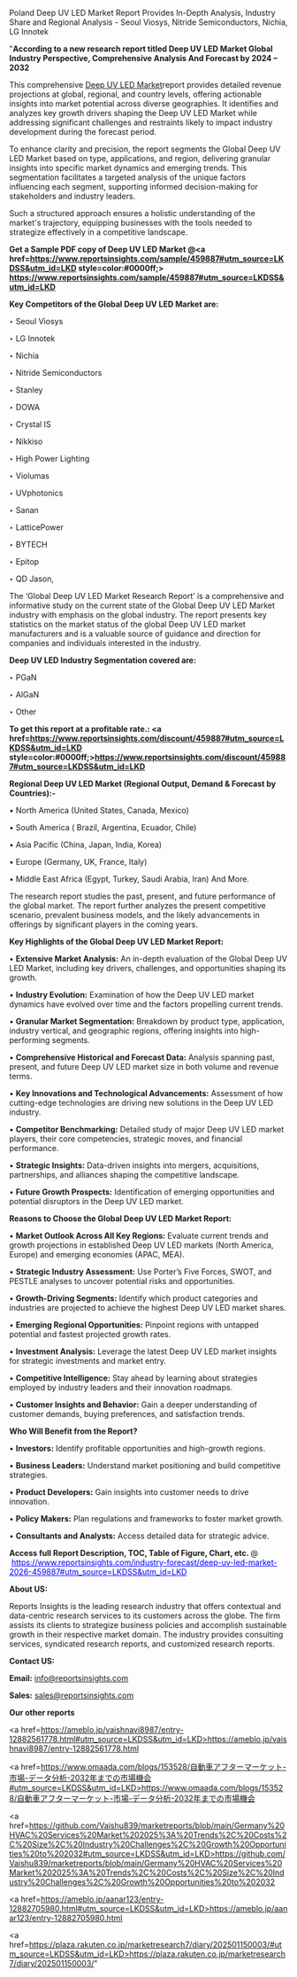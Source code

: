 Poland Deep UV LED Market Report Provides In-Depth Analysis, Industry Share and Regional Analysis - Seoul Viosys, Nitride Semiconductors, Nichia, LG Innotek

"<strong>According to a new research report titled Deep UV LED Market Global Industry Perspective, Comprehensive Analysis And Forecast by 2024 – 2032</strong>

This comprehensive <a href=https://www.reportsinsights.com/sample/459887>Deep UV LED Market</a>report provides detailed revenue projections at global, regional, and country levels, offering actionable insights into market potential across diverse geographies. It identifies and analyzes key growth drivers shaping the Deep UV LED Market while addressing significant challenges and restraints likely to impact industry development during the forecast period.

To enhance clarity and precision, the report segments the Global Deep UV LED Market based on type, applications, and region, delivering granular insights into specific market dynamics and emerging trends. This segmentation facilitates a targeted analysis of the unique factors influencing each segment, supporting informed decision-making for stakeholders and industry leaders.

Such a structured approach ensures a holistic understanding of the market's trajectory, equipping businesses with the tools needed to strategize effectively in a competitive landscape.

<strong>Get a Sample PDF copy of Deep UV LED Market </strong><strong>@<a href=https://www.reportsinsights.com/sample/459887#utm_source=LKDSS&utm_id=LKD style=color:#0000ff;> https://www.reportsinsights.com/sample/459887#utm_source=LKDSS&utm_id=LKD</a></strong></font>

<strong>Key Competitors of the Global Deep UV LED Market are:</strong>

‣ Seoul Viosys

‣ LG Innotek

‣ Nichia

‣ Nitride Semiconductors

‣ Stanley

‣ DOWA

‣ Crystal IS

‣ Nikkiso

‣ High Power Lighting

‣ Violumas

‣ UVphotonics

‣ Sanan

‣ LatticePower

‣ BYTECH

‣ Epitop

‣ QD Jason,

The ‘Global Deep UV LED Market Research Report’ is a comprehensive and informative study on the current state of the Global Deep UV LED Market industry with emphasis on the global industry. The report presents key statistics on the market status of the global Deep UV LED market manufacturers and is a valuable source of guidance and direction for companies and individuals interested in the industry.

<strong>Deep UV LED Industry Segmentation covered are:</strong>

‣ PGaN

‣ AlGaN

‣ Other

<strong>To get this report at a profitable rate.: <a href=https://www.reportsinsights.com/discount/459887#utm_source=LKDSS&utm_id=LKD style=color:#0000ff;>https://www.reportsinsights.com/discount/459887#utm_source=LKDSS&utm_id=LKD</a></strong></font>

<strong>Regional Deep UV LED Market (Regional Output, Demand &amp; Forecast by Countries):-</strong>

• North America (United States, Canada, Mexico)

• South America ( Brazil, Argentina, Ecuador, Chile)

• Asia Pacific (China, Japan, India, Korea)

• Europe (Germany, UK, France, Italy)

• Middle East Africa (Egypt, Turkey, Saudi Arabia, Iran) And More.

The research report studies the past, present, and future performance of the global market. The report further analyzes the present competitive scenario, prevalent business models, and the likely advancements in offerings by significant players in the coming years.

<strong>Key Highlights of the Global Deep UV LED Market Report:</strong>

• <strong>Extensive Market Analysis:</strong> An in-depth evaluation of the Global Deep UV LED Market, including key drivers, challenges, and opportunities shaping its growth.

• <strong>Industry Evolution:</strong> Examination of how the Deep UV LED market dynamics have evolved over time and the factors propelling current trends.

• <strong>Granular Market Segmentation:</strong> Breakdown by product type, application, industry vertical, and geographic regions, offering insights into high-performing segments.

• <strong>Comprehensive Historical and Forecast Data:</strong> Analysis spanning past, present, and future Deep UV LED market size in both volume and revenue terms.

• <strong>Key Innovations and Technological Advancements:</strong> Assessment of how cutting-edge technologies are driving new solutions in the Deep UV LED industry.

• <strong>Competitor Benchmarking:</strong> Detailed study of major Deep UV LED market players, their core competencies, strategic moves, and financial performance.

• <strong>Strategic Insights:</strong> Data-driven insights into mergers, acquisitions, partnerships, and alliances shaping the competitive landscape.

• <strong>Future Growth Prospects:</strong> Identification of emerging opportunities and potential disruptors in the Deep UV LED market.

<strong>Reasons to Choose the Global Deep UV LED Market Report:</strong>

• <strong>Market Outlook Across All Key Regions:</strong> Evaluate current trends and growth projections in established Deep UV LED markets (North America, Europe) and emerging economies (APAC, MEA).

• <strong>Strategic Industry Assessment:</strong> Use Porter’s Five Forces, SWOT, and PESTLE analyses to uncover potential risks and opportunities.

• <strong>Growth-Driving Segments:</strong> Identify which product categories and industries are projected to achieve the highest Deep UV LED market shares.

• <strong>Emerging Regional Opportunities:</strong> Pinpoint regions with untapped potential and fastest projected growth rates.

• <strong>Investment Analysis:</strong> Leverage the latest Deep UV LED market insights for strategic investments and market entry.

• <strong>Competitive Intelligence:</strong> Stay ahead by learning about strategies employed by industry leaders and their innovation roadmaps.

• <strong>Customer Insights and Behavior:</strong> Gain a deeper understanding of customer demands, buying preferences, and satisfaction trends.

<strong>Who Will Benefit from the Report?</strong>

• <strong>Investors:</strong> Identify profitable opportunities and high-growth regions.

• <strong>Business Leaders:</strong> Understand market positioning and build competitive strategies.

• <strong>Product Developers:</strong> Gain insights into customer needs to drive innovation.

• <strong>Policy Makers:</strong> Plan regulations and frameworks to foster market growth.

• <strong>Consultants and Analysts:</strong> Access detailed data for strategic advice.
</ul>
<strong>Access full Report Description, TOC, Table of Figure, Chart, etc. </strong>@  <a href=https://www.reportsinsights.com/industry-forecast/deep-uv-led-market-2026-459887#utm_source=LKDSS&utm_id=LKD style=color:#0000ff;>https://www.reportsinsights.com/industry-forecast/deep-uv-led-market-2026-459887#utm_source=LKDSS&utm_id=LKD</a></font>

<strong><strong>About US</strong>:</strong>

Reports Insights is the leading research industry that offers contextual and data-centric research services to its customers across the globe. The firm assists its clients to strategize business policies and accomplish sustainable growth in their respective market domain. The industry provides consulting services, syndicated research reports, and customized research reports.

<strong>Contact US:</strong>

<p class=""""><b>Email:</b> <a href=mailto:info@reportsinsights.com>info@reportsinsights.com</a></p>
<p class=""""><b>Sales:</b> <a href=mailto:sales@reportsinsights.com>sales@reportsinsights.com</a></p>

<strong>Our other reports</strong>

<a href=https://ameblo.jp/vaishnavi8987/entry-12882561778.html#utm_source=LKDSS&utm_id=LKD>https://ameblo.jp/vaishnavi8987/entry-12882561778.html</a>

<a href=https://www.omaada.com/blogs/153528/自動車アフターマーケット-市場-データ分析-2032年までの市場機会#utm_source=LKDSS&utm_id=LKD>https://www.omaada.com/blogs/153528/自動車アフターマーケット-市場-データ分析-2032年までの市場機会</a>

<a href=https://github.com/Vaishu839/marketreports/blob/main/Germany%20HVAC%20Services%20Market%202025%3A%20Trends%2C%20Costs%2C%20Size%2C%20Industry%20Challenges%2C%20Growth%20Opportunities%20to%202032#utm_source=LKDSS&utm_id=LKD>https://github.com/Vaishu839/marketreports/blob/main/Germany%20HVAC%20Services%20Market%202025%3A%20Trends%2C%20Costs%2C%20Size%2C%20Industry%20Challenges%2C%20Growth%20Opportunities%20to%202032</a>

<a href=https://ameblo.jp/aanar123/entry-12882705980.html#utm_source=LKDSS&utm_id=LKD>https://ameblo.jp/aanar123/entry-12882705980.html</a>

<a href=https://plaza.rakuten.co.jp/marketresearch7/diary/202501150003/#utm_source=LKDSS&utm_id=LKD>https://plaza.rakuten.co.jp/marketresearch7/diary/202501150003/</a>"

